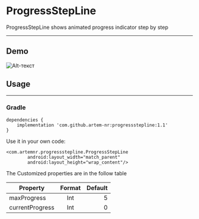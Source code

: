 # ProgressStepLine

ProgressStepLine shows animated progress indicator step by step

____

## Demo

![Alt-текст](https://user-images.githubusercontent.com/35424407/101927649-c72b8600-3be5-11eb-8f29-784c8865f0c0.gif "Img")

## Usage
____

### Gradle

```
dependencies {
    implementation 'com.github.artem-nr:progressstepline:1.1'
}
```

Use it in your own code:

```
<com.artemnr.progressstepline.ProgressStepLine
        android:layout_width="match_parent"
        android:layout_height="wrap_content"/>
```

The Customized properties are in the follow table

| Property | Format | Default |
|----------------|:---------:|----------------:|
| maxProgress | Int | 5 |
| currentProgress | Int | 0 |
